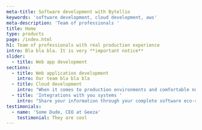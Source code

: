 ```yaml
---
meta-title: Software development with Bytellio
keywords: 'software development, cloud development, aws'
meta-description: 'Team of professionals '
title: Home
type: products
page: /index.html
h1: Team of professionals with real production experience
intro: Bla bla bla. It is very **important notice**
slider:
  - title: Web app development
sections:
  - title: Web application development
    intro: Our team bla bla bla
  - title: Cloud development
    intro: "When it comes to production environments and comfortable number of users it is important to scale. Most of web applications fail in that step.\_"
  - title: 'Integrations with you systems '
    intro: "Share your information through your complete software eco-system.\_"
testimonials:
  - name: 'Some Dude, CEO at Geeza'
    testimonial: They are cool
---
```





